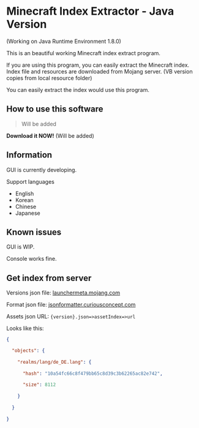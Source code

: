 # Minecraft Index Extractor - Java Version
(Working on Java Runtime Environment 1.8.0)

This is an beautiful working Minecraft index extract program.

If you are using this program, you can easily extract the Minecraft index.
Index file and resources are downloaded from Mojang server. (VB version copies from local resource folder)

You can easily extract the index would use this program.
## How to use this software

> Will be added

**Download it NOW!** (Will be added)

## Information
GUI is currently developing.

Support languages
 * English
 * Korean
 * Chinese
 * Japanese

## Known issues

GUI is WIP.

Console works fine.

## Get index from server

Versions json file: [launchermeta.mojang.com](https://launchermeta.mojang.com/mc/game/version_manifest.json)

Format json file: [jsonformatter.curiousconcept.com](https://jsonformatter.curiousconcept.com/)

Assets json URL: `{version}.json=>assetIndex=>url`

Looks like this:
```json
{

  "objects": {
  
    "realms/lang/de_DE.lang": {
    
      "hash": "10a54fc66c8f479bb65c8d39c3b62265ac82e742",
      
      "size": 8112
      
    }
    
  }
  
}
```
